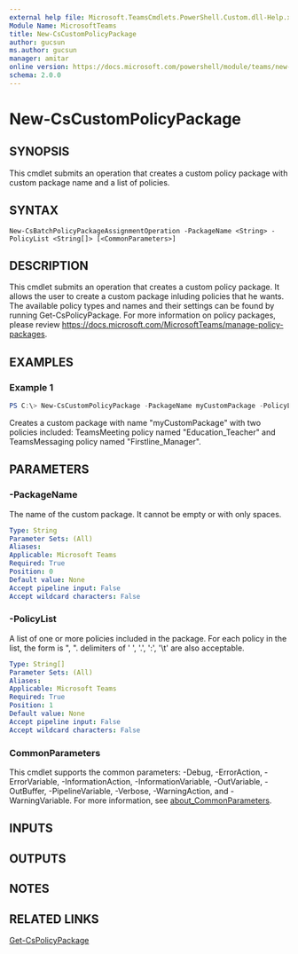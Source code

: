 ```yaml
---
external help file: Microsoft.TeamsCmdlets.PowerShell.Custom.dll-Help.xml
Module Name: MicrosoftTeams
title: New-CsCustomPolicyPackage
author: gucsun
ms.author: gucsun
manager: amitar
online version: https://docs.microsoft.com/powershell/module/teams/new-CsCustomPolicyPackage
schema: 2.0.0
---
```


# New-CsCustomPolicyPackage

## SYNOPSIS
This cmdlet submits an operation that creates a custom policy package with custom package name and a list of policies.

## SYNTAX

```
New-CsBatchPolicyPackageAssignmentOperation -PackageName <String> -PolicyList <String[]> [<CommonParameters>]
```

## DESCRIPTION

This cmdlet submits an operation that creates a custom policy package. It allows the user to create a custom package inluding policies that he wants. The available policy types and names and their settings can be found by running Get-CsPolicyPackage. For more information on policy packages, please review https://docs.microsoft.com/MicrosoftTeams/manage-policy-packages.

## EXAMPLES

### Example 1
```powershell
PS C:\> New-CsCustomPolicyPackage -PackageName myCustomPackage -PolicyList "TeamsMeeting, Education_Teacher" , "TeamsMessaging, Firstline_Manager"
```

Creates a custom package with name "myCustomPackage" with two policies included: TeamsMeeting policy named "Education_Teacher" and TeamsMessaging policy named "Firstline_Manager".

## PARAMETERS

### -PackageName

The name of the custom package. It cannot be empty or with only spaces.

```yaml
Type: String
Parameter Sets: (All)
Aliases:
Applicable: Microsoft Teams
Required: True
Position: 0
Default value: None
Accept pipeline input: False
Accept wildcard characters: False
```

### -PolicyList

A list of one or more policies included in the package. For each policy in the list, the form is "<PolicyType>, <PolicyName>". delimiters of ' ', '.', ':', '\t' are also acceptable.

```yaml
Type: String[]
Parameter Sets: (All)
Aliases:
Applicable: Microsoft Teams
Required: True
Position: 1
Default value: None
Accept pipeline input: False
Accept wildcard characters: False
```

### CommonParameters
This cmdlet supports the common parameters: -Debug, -ErrorAction, -ErrorVariable, -InformationAction, -InformationVariable, -OutVariable, -OutBuffer, -PipelineVariable, -Verbose, -WarningAction, and -WarningVariable. For more information, see [about_CommonParameters](https://go.microsoft.com/fwlink/?LinkID=113216).

## INPUTS

## OUTPUTS

## NOTES

## RELATED LINKS

[Get-CsPolicyPackage](Get-CsPolicyPackage.md)
